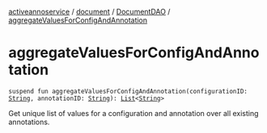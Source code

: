 [activeannoservice](../../index.md) / [document](../index.md) / [DocumentDAO](index.md) / [aggregateValuesForConfigAndAnnotation](./aggregate-values-for-config-and-annotation.md)

# aggregateValuesForConfigAndAnnotation

`suspend fun aggregateValuesForConfigAndAnnotation(configurationID: `[`String`](https://kotlinlang.org/api/latest/jvm/stdlib/kotlin/-string/index.html)`, annotationID: `[`String`](https://kotlinlang.org/api/latest/jvm/stdlib/kotlin/-string/index.html)`): `[`List`](https://kotlinlang.org/api/latest/jvm/stdlib/kotlin.collections/-list/index.html)`<`[`String`](https://kotlinlang.org/api/latest/jvm/stdlib/kotlin/-string/index.html)`>`

Get unique list of values for a configuration and annotation over all existing annotations.

